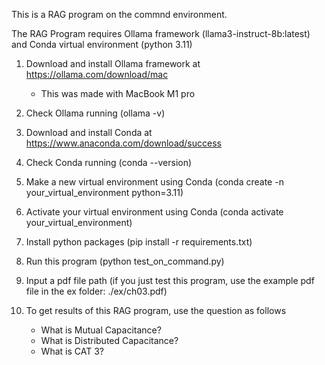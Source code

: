 
This is a RAG program on the commnd environment.

The RAG Program requires Ollama framework (llama3-instruct-8b:latest) and Conda virtual environment (python 3.11)

1. Download and install Ollama framework at https://ollama.com/download/mac
    - This was made with MacBook M1 pro

2. Check Ollama running (ollama -v)

3. Download and install Conda at https://www.anaconda.com/download/success

4. Check Conda running (conda --version)

5. Make a new virtual environment using Conda (conda create -n your_virtual_environment python=3.11)

6. Activate your virtual environment using Conda (conda activate your_virtual_environment)

7. Install python packages (pip install -r requirements.txt)

8. Run this program (python test_on_command.py)

10. Input a pdf file path (if you just test this program, use the example pdf file in the ex folder: ./ex/ch03.pdf)

11. To get results of this RAG program, use the question as follows
    - What is Mutual Capacitance?
    - What is Distributed Capacitance?
    - What is CAT 3?




